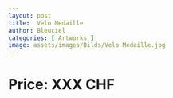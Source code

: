 ```yaml
---
layout: post
title:  Velo Medaille
author: Bleuciel
categories: [ Artworks ]
image: assets/images/Bilds/Velo Medaille.jpg
---
```

# Price: XXX CHF
